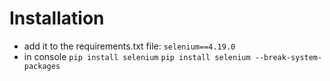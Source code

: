 # Installation 
- add it to the requirements.txt file:
```selenium==4.19.0```
- in console 
```pip install selenium```
```pip install selenium --break-system-packages```